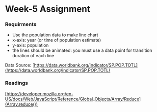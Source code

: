# Week-5 Assignment

### Requirments
- Use the population data to make line chart
- x-axis: year (or time of population estimate)
- y-axis: population
- the lines should be animated: you must use a data point for transition duration of each line

Data Source: [https://data.worldbank.org/indicator/SP.POP.TOTL](https://data.worldbank.org/indicator/SP.POP.TOTL)

### Readings

[https://developer.mozilla.org/en-US/docs/Web/JavaScript/Reference/Global_Objects/Array/Reduce](Array.reduce())

